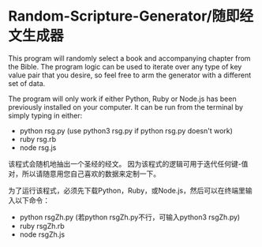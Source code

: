 # Random-Scripture-Generator/随即经文生成器

This program will randomly select a book and accompanying chapter from the Bible. 
The program logic can be used to iterate over any type of key value pair that you desire, so feel free to arm the generator with a different set of data.

The program will only work if either Python, Ruby or Node.js has been previously installed on your computer. 
It can be run from the terminal by simply typing in either:
<ul>
  <li>python rsg.py (use python3 rsg.py if python rsg.py doesn't work)</li>
  <li>ruby rsg.rb</li>
  <li>node rsg.js</li>
</ul>

该程式会随机地抽出一个圣经的经文。
因为该程式的逻辑可用于迭代任何键-值对，所以请随意用您自己喜欢的数据来定制一下。

为了运行该程式，必须先下载Python，Ruby，或Node.js，然后可以在终端里输入以下命令：
<ul>
  <li>python rsgZh.py (若python rsgZh.py不行，可输入python3 rsgZh.py)</li>
  <li>ruby rsgZh.rb</li>
  <li>node rsgZh.js</li>
</ul>
